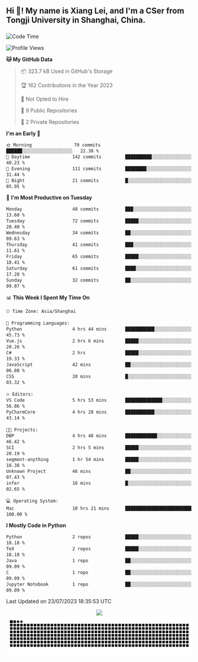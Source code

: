 <h2 align="left">Hi 👋! My name is Xiang Lei, and I'm a CSer from Tongji University in Shanghai, China.</h2>

###

<!--START_SECTION:waka-->
![Code Time](http://img.shields.io/badge/Code%20Time-87%20hrs%2059%20mins-blue)

![Profile Views](http://img.shields.io/badge/Profile%20Views-187-blue)

**🐱 My GitHub Data** 

> 📦 323.7 kB Used in GitHub's Storage 
 > 
> 🏆 162 Contributions in the Year 2023
 > 
> 🚫 Not Opted to Hire
 > 
> 📜 9 Public Repositories 
 > 
> 🔑 2 Private Repositories 
 > 
**I'm an Early 🐤** 

```text
🌞 Morning                79 commits          ██████░░░░░░░░░░░░░░░░░░░   22.38 % 
🌆 Daytime                142 commits         ██████████░░░░░░░░░░░░░░░   40.23 % 
🌃 Evening                111 commits         ████████░░░░░░░░░░░░░░░░░   31.44 % 
🌙 Night                  21 commits          █░░░░░░░░░░░░░░░░░░░░░░░░   05.95 % 
```
📅 **I'm Most Productive on Tuesday** 

```text
Monday                   48 commits          ███░░░░░░░░░░░░░░░░░░░░░░   13.60 % 
Tuesday                  72 commits          █████░░░░░░░░░░░░░░░░░░░░   20.40 % 
Wednesday                34 commits          ██░░░░░░░░░░░░░░░░░░░░░░░   09.63 % 
Thursday                 41 commits          ███░░░░░░░░░░░░░░░░░░░░░░   11.61 % 
Friday                   65 commits          █████░░░░░░░░░░░░░░░░░░░░   18.41 % 
Saturday                 61 commits          ████░░░░░░░░░░░░░░░░░░░░░   17.28 % 
Sunday                   32 commits          ██░░░░░░░░░░░░░░░░░░░░░░░   09.07 % 
```


📊 **This Week I Spent My Time On** 

```text
🕑︎ Time Zone: Asia/Shanghai

💬 Programming Languages: 
Python                   4 hrs 44 mins       ███████████░░░░░░░░░░░░░░   45.73 % 
Vue.js                   2 hrs 6 mins        █████░░░░░░░░░░░░░░░░░░░░   20.26 % 
C#                       2 hrs               █████░░░░░░░░░░░░░░░░░░░░   19.33 % 
JavaScript               42 mins             ██░░░░░░░░░░░░░░░░░░░░░░░   06.80 % 
CSS                      20 mins             █░░░░░░░░░░░░░░░░░░░░░░░░   03.32 % 

🔥 Editors: 
VS Code                  5 hrs 53 mins       ██████████████░░░░░░░░░░░   56.86 % 
PyCharmCore              4 hrs 28 mins       ███████████░░░░░░░░░░░░░░   43.14 % 

🐱‍💻 Projects: 
DBP                      4 hrs 48 mins       ████████████░░░░░░░░░░░░░   46.42 % 
SCI                      2 hrs 5 mins        █████░░░░░░░░░░░░░░░░░░░░   20.19 % 
segment-anything         1 hr 54 mins        █████░░░░░░░░░░░░░░░░░░░░   18.38 % 
Unknown Project          46 mins             ██░░░░░░░░░░░░░░░░░░░░░░░   07.43 % 
infer                    16 mins             █░░░░░░░░░░░░░░░░░░░░░░░░   02.65 % 

💻 Operating System: 
Mac                      10 hrs 21 mins      █████████████████████████   100.00 % 
```

**I Mostly Code in Python** 

```text
Python                   2 repos             █████░░░░░░░░░░░░░░░░░░░░   18.18 % 
TeX                      2 repos             █████░░░░░░░░░░░░░░░░░░░░   18.18 % 
Java                     1 repo              ██░░░░░░░░░░░░░░░░░░░░░░░   09.09 % 
C                        1 repo              ██░░░░░░░░░░░░░░░░░░░░░░░   09.09 % 
Jupyter Notebook         1 repo              ██░░░░░░░░░░░░░░░░░░░░░░░   09.09 % 
```




 Last Updated on 23/07/2023 18:35:53 UTC
<!--END_SECTION:waka-->

<div align="center">
  <img src="https://github-readme-stats.vercel.app/api?username=Lei00764&show_icons=true&theme=radical" />
 </div>

 <div align="center">

<picture>
  <source media="(prefers-color-scheme: dark)" srcset="https://raw.githubusercontent.com/Lei00764/Lei00764/output/github-contribution-grid-snake-dark.svg">
  <source media="(prefers-color-scheme: light)" srcset="https://raw.githubusercontent.com/Lei00764/Lei00764/output/github-contribution-grid-snake.svg">
  <img alt="github contribution grid snake animation" src="https://raw.githubusercontent.com/Lei00764/Lei00764/output/github-contribution-grid-snake.svg">
</picture>

</div>




